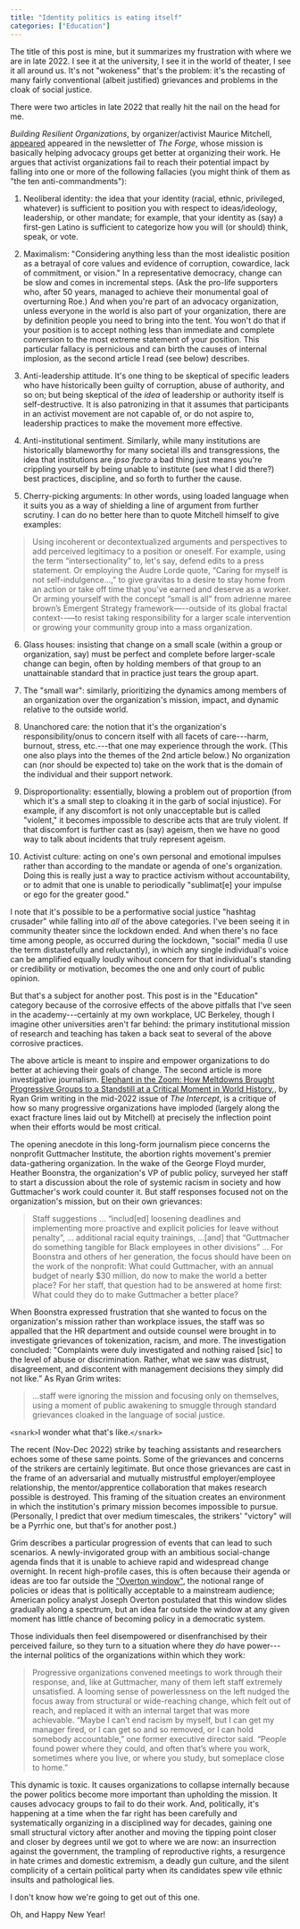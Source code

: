 ```yaml
---
title: "Identity politics is eating itself"
categories: ["Education"]
---
```


The title of this post is mine, but it summarizes my frustration with
where we are in late 2022.  I see it at the university, I see it in
the world of theater, I see it all around us.  It's not "wokeness"
that's the problem: it's the recasting of many fairly conventional
(albeit justified) grievances and problems in the cloak of social
justice.

There were two articles in late 2022 that really hit the nail on the
head for me.

_Building Resilient Organizations_, by organizer/activist Maurice
Mitchell,
[appeared](https://forgeorganizing.org/article/building-resilient-organizations)
appeared in the newsletter of _The Forge_, whose mission is basically
helping advocacy groups get better at organizing their work.  He
argues that activist organizations fail to reach their potential
impact by falling into one or more of the following fallacies (you
might think of them as "the ten anti-commandments"): 

1. Neoliberal identity: the idea that your identity (racial, ethnic,
privileged, whatever) is sufficient to position you with respect
to ideas/ideology, leadership, or other mandate; for example, that
your identity as (say) a first-gen Latino is sufficient to categorize
how you will (or should) think, speak, or vote.

2. Maximalism: "Considering anything less than the most idealistic
position as a betrayal of core values and evidence of corruption,
cowardice, lack of commitment, or vision."  In a representative
democracy, change can be slow and comes in incremental steps.  (Ask
the pro-life supporters who, after 50 years, managed to achieve their
monumental goal of overturning Roe.)  And
when you're part of an advocacy organization, unless everyone in the
world is also part of your organization, there are by definition people
you need to bring into the tent.  You won't do that if your position
is to accept nothing less than immediate and complete conversion to
the most extreme statement of your position.  This particular fallacy
is pernicious and can birth the causes of internal implosion, as the
second article I read (see below) describes.

3. Anti-leadership attitude.  It's one thing to be skeptical of specific leaders
who have historically been guilty of corruption, abuse of authority,
and so on; but being skeptical of the _idea_ of leadership
or authority itself is self-destructive.  It is also patronizing in
that it assumes that participants in an activist movement are not
capable of, or do not aspire to, leadership practices to make the movement more
effective.

4. Anti-institutional sentiment.  Similarly, while many institutions
are historically blameworthy for many societal ills and
transgressions, the idea that institutions are _ipso facto_ a bad
thing just means you're crippling yourself by being unable to
institute (see what I did there?) best practices, discipline, and so
forth to further the cause.

5. Cherry-picking arguments: In other words, using loaded language when it suits you as a way of
shielding a line of argument from further scrutiny.
I can do no better here than to quote
Mitchell himself to give examples:

> Using incoherent or decontextualized arguments and perspectives to add perceived legitimacy to a position or oneself. For example, using the term “intersectionality” to, let's say, defend edits to a press statement. Or employing the Audre Lorde quote, “Caring for myself is not self-indulgence…,” to give gravitas to a desire to stay home from an action or take off time that you’ve earned and deserve as a worker. Or arming yourself with the concept “small is all” from adrienne maree brown’s Emergent Strategy framework—--outside of its global fractal context--—to resist taking responsibility for a larger scale intervention or growing your community group into a mass organization. 


6. Glass houses: insisting that change on a small scale (within a
group or organization, say) must be perfect and complete before
larger-scale change can begin, often by holding members of that group
to an unattainable standard that in practice just tears the group
apart.

7. The "small war": similarly, prioritizing the dynamics among members
of an organization over the organization's mission, impact, and
dynamic relative to the outside world.  

8. Unanchored care: the notion that it's the organization's
responsibility/onus to concern itself with all facets of care---harm,
burnout, stress, etc.---that one may experience through the work.
(This one also plays into the themes of the 2nd article below.)
No organization can (nor should be expected to) take on the work that is the domain of the
individual and their support network.

9. Disproportionality: essentially, blowing a problem out of
proportion (from which it's a small step to cloaking it in the garb of
social injustice).  For example, if any discomfort is not only
unacceptable but is called "violent," it becomes impossible to
describe acts that are truly violent.  If that discomfort is further
cast as (say) ageism, then we have no good way to talk about incidents
that truly represent ageism.

10.  Activist culture: acting on one's own personal and emotional
impulses rather than according to the mandate or agenda of
one's organization.  Doing this is really just a way to practice
activism without accountability, or to admit that one is unable to
periodically "sublimat[e] your impulse or ego for the greater good."

I note that it's possible to be a performative social justice "hashtag
crusader" while falling into _all_ of the above categories.  I've been
seeing it in community theater since the lockdown ended.
And when there's no face time among people, as occurred during the
lockdown, "social" media (I use the term distastefully and
reluctantly),
in which any single individual's voice can be amplified equally
loudly wihout concern for that individual's standing or credibility or
motivation,  becomes the one and only court of public opinion.

But that's a
subject for another post.  This post is in the "Education" category
because of the corrosive effects of the above pitfalls that I've seen
in the academy---certainly at my own workplace, UC Berkeley, though I
imagine other universities aren't far behind: 
the primary institutional mission of research and teaching has
taken a back seat to several of the above corrosive practices.

The above article is meant to inspire and empower organizations to do
better at achieving their goals of change.  The second article is more
investigative journalism. [Elephant in the Zoom: How Meltdowns Brought Progressive Groups to
a Standstill at a Critical Moment in World History,](https://theintercept.com/2022/06/13/progressive-organizing-infighting-callout-culture/),
by Ryan Grim writing in the mid-2022 issue of _The Intercept_, is a
critique of how so many progressive organizations have imploded (largely along
the exact fracture lines laid out by Mitchell) at precisely the
inflection point when their efforts would be most critical.

The opening anecdote in this long-form journalism piece concerns the
nonprofit Guttmacher Institute, the abortion rights movement's premier
data-gathering organization.  In the wake of the George Floyd murder,
Heather Boonstra, the organization's VP of public policy, surveyed her
staff to start a discussion about the role of systemic racism in
society and how Guttmacher's work could counter it.  But staff
responses focused not on the organization's mission, but on their own
grievances:

> Staff suggestions ... “includ[ed] loosening deadlines and
> implementing more proactive and explicit policies for leave without
> penalty”, ...  additional racial equity trainings, ...[and] that
> “Guttmacher do something tangible for Black employees in other
> divisions”  ... For Boonstra and others of her generation, the focus
> should have been on the work of the nonprofit: What could Guttmacher,
> with an annual budget of nearly $30 million, do now to make the world
> a better place? For her staff, that question had to be answered at
> home first: What could they do to make Guttmacher a better place? 

When Boonstra expressed frustration that she wanted to
focus on the organization's mission rather than workplace issues,
the staff was so appalled that the HR department and outside
counsel were brought in to investigate grievances of tokenization,
racism, and more.  The investigation concluded:
"Complaints were duly investigated and nothing raised [sic] to the level of
abuse or discrimination. Rather, what we saw was distrust,
disagreement, and discontent with management decisions they simply did
not like.”  As Ryan Grim writes:

> ...staff were ignoring the mission
> and focusing only on themselves, using a moment of public awakening to
> smuggle through standard grievances cloaked in the language of social
> justice.

`<snark>`I wonder what that's like.`</snark>`

The recent (Nov-Dec 2022) strike by teaching assistants and researchers echoes
some of these same points.  Some of the grievances and concerns of the strikers are
certainly legitimate.  But once those grievances are cast in the frame
of an adversarial and mutually mistrustful employer/employee
relationship, the mentor/apprentice collaboration that makes research
possible is destroyed.  This framing of the situation creates an
environment in which the institution's primary mission becomes
impossible to pursue.  (Personally, I predict that over medium timescales, the strikers' "victory"
will be a Pyrrhic one, but that's for another post.)

Grim describes a particular progression of events that can lead to
such scenarios.  A newly-invigorated group with an ambitious
social-change agenda finds that it is unable to achieve rapid and
widespread change overnight.  In recent high-profile cases, this is
often because their agenda or ideas are  too far outside the
["Overton window"](https://en.wikipedia.org/wiki/Overton_window), the
notional range of policies or ideas that is politically acceptable to
a mainstream audience; American policy analyst Joseph Overton
postulated that this window slides gradually along a spectrum, but
an idea far outside the window at any given moment has little chance
of becoming policy in a democratic system.

Those individuals then feel disempowered or disenfranchised by their
perceived failure, so they turn to a situation where they _do_ have
power---the internal politics of the organizations within which they
work:

> Progressive organizations convened meetings to work through their
> response, and, like at Guttmacher, many of them left staff extremely
> unsatisfied. A looming sense of powerlessness on the left nudged the
> focus away from structural or wide-reaching change, which felt out of
> reach, and replaced it with an internal target that was more
> achievable. “Maybe I can’t end racism by myself, but I can get my
> manager fired, or I can get so and so removed, or I can hold somebody
> accountable,” one former executive director said. “People found power
> where they could, and often that’s where you work, sometimes where you
> live, or where you study, but someplace close to home.” 

This dynamic is toxic.  It causes organizations to collapse
internally because the power politics become more important than
upholding the mission.  It causes advocacy groups to fail to do their
work.  And, politically, it's happening at a time when the far right
has been carefully and systematically organizing in a disciplined way
for decades, gaining one small structural victory after another and
moving the tipping point closer and closer by degrees until we got to
where we are now: an insurrection against the government, the
trampling of reproductive rights, a resurgence in hate crimes and
domestic extremism, a deadly gun culture, and the silent complicity of
a certain political party when its candidates spew vile ethnic
insults and pathological  lies.

I don't know how we're going to get out of this one.

Oh, and Happy New Year!
